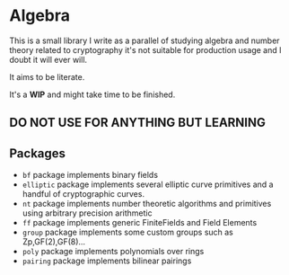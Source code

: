 # Algebra

This is a small library I write as a parallel of studying algebra
and number theory related to cryptography it's not suitable for production usage
and I doubt it will ever will.

It aims to be literate.

It's a **WIP** and might take time to be finished.

## DO NOT USE FOR ANYTHING BUT LEARNING

## Packages

- ```bf``` package implements binary fields
- ```elliptic``` package implements several elliptic curve primitives and
a handful of cryptographic curves.
- ```nt``` package implements number theoretic algorithms and primitives using
arbitrary precision arithmetic
- ```ff``` package implements generic FiniteFields and Field Elements
- ```group``` package implements some custom groups such as Zp,GF(2),GF(8)...
- ```poly``` package implements polynomials over rings
- ```pairing``` package implements bilinear pairings
